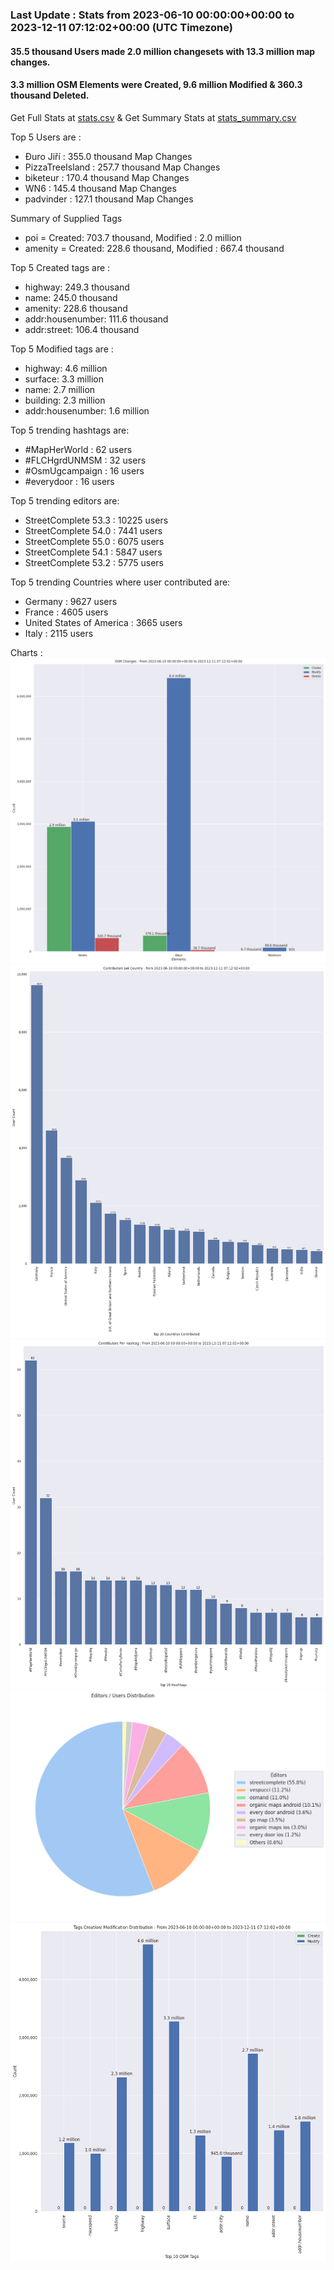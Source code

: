 ### Last Update : Stats from 2023-06-10 00:00:00+00:00 to 2023-12-11 07:12:02+00:00 (UTC Timezone)

#### 35.5 thousand Users made 2.0 million changesets with 13.3 million map changes.
#### 3.3 million OSM Elements were Created, 9.6 million Modified & 360.3 thousand Deleted.
Get Full Stats at [stats.csv](/stats/fieldmappers/Daily/stats.csv)
 & Get Summary Stats at [stats_summary.csv](/stats/fieldmappers/Daily/stats_summary.csv)

Top 5 Users are : 
- Đuro Jiří : 355.0 thousand Map Changes
- PizzaTreeIsland : 257.7 thousand Map Changes
- biketeur : 170.4 thousand Map Changes
- WN6 : 145.4 thousand Map Changes
- padvinder : 127.1 thousand Map Changes

Summary of Supplied Tags
- poi = Created: 703.7 thousand, Modified : 2.0 million
- amenity = Created: 228.6 thousand, Modified : 667.4 thousand


Top 5 Created tags are :
- highway: 249.3 thousand
- name: 245.0 thousand
- amenity: 228.6 thousand
- addr:housenumber: 111.6 thousand
- addr:street: 106.4 thousand


Top 5 Modified tags are :
- highway: 4.6 million
- surface: 3.3 million
- name: 2.7 million
- building: 2.3 million
- addr:housenumber: 1.6 million


Top 5 trending hashtags are:
- #MapHerWorld : 62 users
- #FLCHgrdUNMSM : 32 users
- #OsmUgcampaign : 16 users
- #everydoor : 16 users


Top 5 trending editors are:
- StreetComplete 53.3 : 10225 users
- StreetComplete 54.0 : 7441 users
- StreetComplete 55.0 : 6075 users
- StreetComplete 54.1 : 5847 users
- StreetComplete 53.2 : 5775 users


Top 5 trending Countries where user contributed are:
- Germany : 9627 users
- France : 4605 users
- United States of America : 3665 users
- Italy : 2115 users


 Charts : 
![Alt text](./stats_osm_changes.png) 
![Alt text](./stats_users_per_country.png) 
![Alt text](./stats_users_per_hashtag.png) 
![Alt text](./stats_editors_pie_chart.png) 
![Alt text](./stats_tags.png) 
